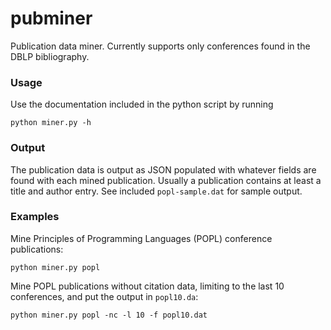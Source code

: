 pubminer
========

Publication data miner.  Currently supports only conferences found in the DBLP bibliography.

### Usage

Use the documentation included in the python script by running

``` python miner.py -h ```

### Output

The publication data is output as JSON populated with whatever fields are found with each mined publication.  Usually a publication contains at least a title and author entry.  See included ```popl-sample.dat``` for sample output.

### Examples

Mine Principles of Programming Languages (POPL) conference publications:

``` python miner.py popl ```

Mine POPL publications without citation data, limiting to the last 10 conferences, and put the output in ```popl10.da```:

``` python miner.py popl -nc -l 10 -f popl10.dat ```
